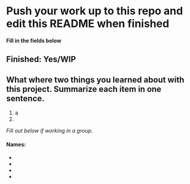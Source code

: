 # Push your work up to this repo and edit this README when finished

#### Fill in the fields below

## Finished: Yes/WIP

## What where two things you learned about with this project. Summarize each item in one sentence.
1. a
2. 

_Fill out below if working in a group._

#### Names: 
  - 
  - 
  - 
  - 

